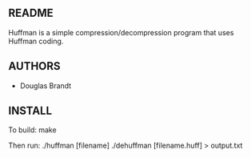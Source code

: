 
README
------
Huffman is a simple compression/decompression program that uses Huffman coding.


AUTHORS
-------
* Douglas Brandt


INSTALL
-------
To build:
   make

Then run:
   ./huffman [filename]
   ./dehuffman [filename.huff] > output.txt
